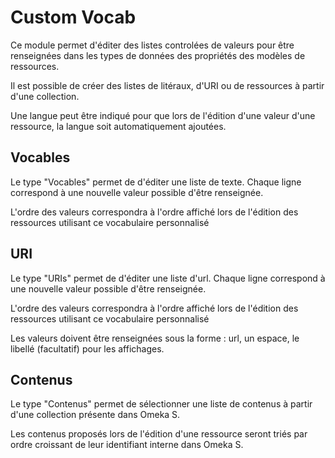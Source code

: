 # Custom Vocab

Ce module permet d'éditer des listes controlées de valeurs pour être renseignées dans les types de données des propriétés des modèles de ressources.

Il est possible de créer des listes de litéraux, d'URI ou de ressources à partir d'une collection.

Une langue peut être indiqué pour que lors de l'édition d'une valeur d'une ressource, la langue soit automatiquement ajoutées.

## Vocables

Le type "Vocables" permet de d'éditer une liste de texte. Chaque ligne correspond à une nouvelle valeur possible d'être renseignée.

L'ordre des valeurs correspondra à l'ordre affiché lors de l'édition des ressources utilisant ce vocabulaire personnalisé

## URI

Le type "URIs" permet de d'éditer une liste d'url. Chaque ligne correspond à une nouvelle valeur possible d'être renseignée.

L'ordre des valeurs correspondra à l'ordre affiché lors de l'édition des ressources utilisant ce vocabulaire personnalisé

Les valeurs doivent être renseignées sous la forme : url, un espace, le libellé (facultatif) pour les affichages.

## Contenus

Le type "Contenus" permet de sélectionner une liste de contenus à partir d'une collection présente dans Omeka S.

Les contenus proposés lors de l'édition d'une ressource seront triés par ordre croissant de leur identifiant interne dans Omeka S.